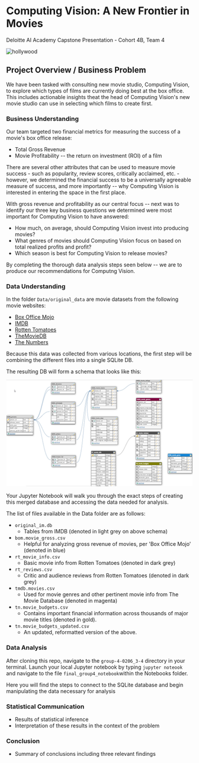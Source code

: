 # Computing Vision: A New Frontier in Movies
Deloitte AI Academy Capstone Presentation - Cohort 4B, Team 4

![hollywood](https://ca-times.brightspotcdn.com/dims4/default/f057258/2147483647/strip/true/crop/2048x1232+0+0/resize/1200x722!/quality/80/?url=https%3A%2F%2Fcalifornia-times-brightspot.s3.amazonaws.com%2F89%2Fa0%2Fe58e0b431e8ba9ea8444dee8cac8%2Fla-ed-hollywood-sign-wiped-off-the-map-2014112-001)

## Project Overview / Business Problem

We have been tasked with consulting new movie studio, Computing Vision, to explore which types of films are currently doing best at the box office. This includes actionable insights theat the head of Computing Vision's new movie studio can use in selecting which films to create first.

### Business Understanding

Our team targeted two financial metrics for measuring the success of a movie's box office release:
* Total Gross Revenue
* Movie Profitability -- the return on investment (ROI) of a film

There are several other attributes that can be used to measure movie success - such as popularity, review scores, critically acclaimed, etc. - however, we determined the financial success to be a universally agreeable measure of success, and more importantly -- why Computing Vision is interested in entering the space in the first place.

With gross revenue and profitability as our central focus -- next was to identify our three key business questions we determined were most important for Computing Vision to have answered:

* How much, on average, should Computing Vision invest into producing movies?
* What genres of movies should Computing Vision focus on based on total realized profits and profit?
* Which season is best for Computing Vision to release movies?

By completing the thorough data analysis steps seen below -- we are to produce our recommendations for Computng Vision.

### Data Understanding

In the folder `Data/original_data` are movie datasets from the following movie websites:

* [Box Office Mojo](https://www.boxofficemojo.com/)
* [IMDB](https://www.imdb.com/)
* [Rotten Tomatoes](https://www.rottentomatoes.com/)
* [TheMovieDB](https://www.themoviedb.org/)
* [The Numbers](https://www.the-numbers.com/)

Because this data was collected from various locations, the first step will be combining the different files into a single SQLite DB.

The resulting DB will form a schema that looks like this:

![movie_data_db_schema](/Images/DB_schema.jpg)

Your Jupyter Notebook will walk you through the exact steps of creating this merged database and accessing the data needed for analysis.

The list of files available in the Data folder are as follows:

* `original_im.db`
  * Tables from IMDB (denoted in light grey on above schema)
* `bom.movie_gross.csv`
  * Helpful for analyzing gross revenue of movies, per 'Box Office Mojo' (denoted in blue)
* `rt_movie_info.csv`
  * Basic movie info from Rotten Tomatoes  (denoted in dark grey)
* `rt_reviews.csv`
  * Critic and audience reviews from Rotten Tomatoes (denoted in dark grey)
* `tmdb.movies.csv`
  * Used for movie genres and other pertinent movie info from The Movie Database (denoted in magenta)
* `tn.movie_budgets.csv`
  * Contains important financial information across thousands of major movie titles (denoted in gold). 
* `tn.movie_budgets_updated.csv` 
  * An updated, reformatted version of the above.


### Data Analysis
After cloning this repo, navigate to the `group-4-0206_3-4` directory in your terminal. Launch your local Jupyter notebook by typing `jupyter noteook` and navigate to the file `final_group4_notebook`within the Notebooks folder.

Here you will find the steps to connect to the SQLite database and begin manipulating the data necessary for analysis


### Statistical Communication
- Results of statistical inference 
- Interpretation of these results in the context of the problem


### Conclusion
- Summary of conclusions including three relevant findings 


